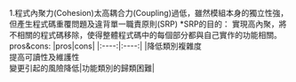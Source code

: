 1.程式內聚力(Cohesion)太高耦合力(Coupling)過低，雖然模組本身的獨立性強，但產生程式碼重覆問題及違背單一職責原則(SRP)
*SRP的目的：
實現高內聚，將不相關的程式碼移除，使得整體程式碼中的每個部分都與自己實作的功能相關。
pros&cons:
|pros|cons|
|:----:|:----:|
|降低類別複雜度<br>提高可讀性及維護性<br>變更引起的風險降低|功能類別的歸類困難|

